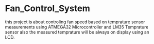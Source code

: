 # Fan_Control_System 
this project is about controling fan speed based on temprature sensor measurements using ATMEGA32 Microcontroller and LM35 Temprature sensor
also the measured temprature will be always on display using an LCD.
